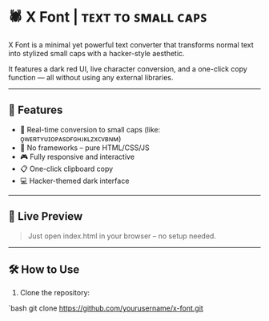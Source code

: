 # 🕷 X Font | ᴛᴇxᴛ ᴛᴏ ꜱᴍᴀʟʟ ᴄᴀᴘꜱ

X Font is a minimal yet powerful text converter that transforms normal text into stylized small caps with a hacker-style aesthetic.

It features a dark red UI, live character conversion, and a one-click copy function — all without using any external libraries.

---

## 🧩 Features

- 🔴 Real-time conversion to small caps (like: ǫᴡᴇʀᴛʏᴜɪᴏᴘᴀsᴅғɢʜᴊᴋʟᴢxᴄᴠʙɴᴍ)
- 🧠 No frameworks – pure HTML/CSS/JS
- 🎮 Fully responsive and interactive
- 📋 One-click clipboard copy
- 💻 Hacker-themed dark interface

---

## 🚀 Live Preview

> Just open index.html in your browser – no setup needed.

---

## 🛠 How to Use

1. Clone the repository:

`bash
git clone https://github.com/yourusername/x-font.git
